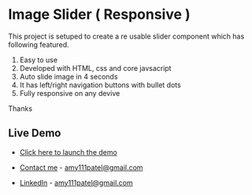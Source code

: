 
# Image Slider ( Responsive )

This project is setuped to create a re usable slider component which has following featured.

1. Easy to use
2. Developed with HTML, css and core javsacript
3. Auto slide image in 4 seconds
4. It has left/right navigation buttons with bullet dots
5. Fully responsive on any devive



Thanks





## Live Demo

 - [Click here to launch the demo](https://responsive-image-slider.vercel.app/)
 


 - [Contact me](mailto:amy111patel@gmail.com) - amy111patel@gmail.com
 - [LinkedIn](https://www.linkedin.com/in/amit-patel-1a4808b7/) - amy111patel@gmail.com

